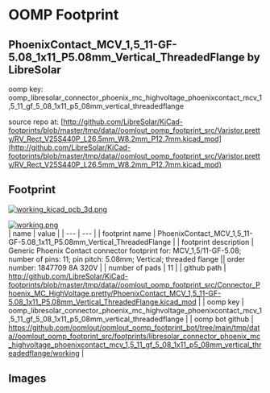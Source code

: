 # OOMP Footprint  
## PhoenixContact_MCV_1,5_11-GF-5.08_1x11_P5.08mm_Vertical_ThreadedFlange  by LibreSolar  
  
oomp key: oomp_libresolar_connector_phoenix_mc_highvoltage_phoenixcontact_mcv_1,5_11_gf_5_08_1x11_p5_08mm_vertical_threadedflange  
  
source repo at: [http://github.com/LibreSolar/KiCad-footprints/blob/master/tmp/data//oomlout_oomp_footprint_src/Varistor.pretty/RV_Rect_V25S440P_L26.5mm_W8.2mm_P12.7mm.kicad_mod](http://github.com/LibreSolar/KiCad-footprints/blob/master/tmp/data//oomlout_oomp_footprint_src/Varistor.pretty/RV_Rect_V25S440P_L26.5mm_W8.2mm_P12.7mm.kicad_mod)  
## Footprint  
  
[![working_kicad_pcb_3d.png](working_kicad_pcb_3d_600.png)](working_kicad_pcb_3d.png)  
  
[![working.png](working_600.png)](working.png)  
| name | value | 
| --- | --- | 
| footprint name | PhoenixContact_MCV_1,5_11-GF-5.08_1x11_P5.08mm_Vertical_ThreadedFlange | 
| footprint description | Generic Phoenix Contact connector footprint for: MCV_1,5/11-GF-5.08; number of pins: 11; pin pitch: 5.08mm; Vertical; threaded flange || order number: 1847709 8A 320V | 
| number of pads | 11 | 
| github path | http://github.com/LibreSolar/KiCad-footprints/blob/master/tmp/data//oomlout_oomp_footprint_src/Connector_Phoenix_MC_HighVoltage.pretty/PhoenixContact_MCV_1,5_11-GF-5.08_1x11_P5.08mm_Vertical_ThreadedFlange.kicad_mod | 
| oomp key | oomp_libresolar_connector_phoenix_mc_highvoltage_phoenixcontact_mcv_1,5_11_gf_5_08_1x11_p5_08mm_vertical_threadedflange | 
| oomp bot github | https://github.com/oomlout/oomlout_oomp_footprint_bot/tree/main/tmp/data//oomlout_oomp_footprint_src/footprints/libresolar_connector_phoenix_mc_highvoltage_phoenixcontact_mcv_1,5_11_gf_5_08_1x11_p5_08mm_vertical_threadedflange/working | 
## Images  
